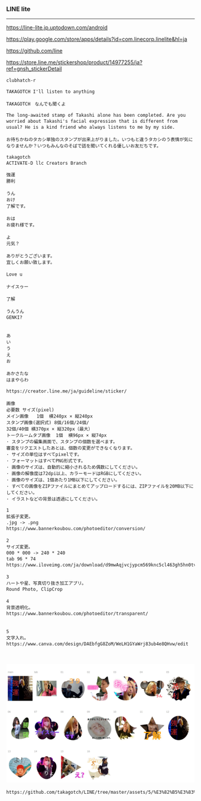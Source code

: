 ### LINE lite
---
https://line-lite.jp.uptodown.com/android

https://play.google.com/store/apps/details?id=com.linecorp.linelite&hl=ja

https://github.com/line



https://store.line.me/stickershop/product/14977255/ja?ref=gnsh_stickerDetail



```
clubhatch-r
```

```
TAKAGOTCH I'll listen to anything

TAKAGOTCH　なんでも聞くよ
```

```
The long-awaited stamp of Takashi alone has been completed. Are you worried about Takashi's facial expression that is different from usual? He is a kind friend who always listens to me by my side.

お待ちかねのタカシ単独のスタンプが出来上がりました。いつもと違うタカシのう表情が気になりませんか？いつもみんなのそばで話を聞いてくれる優しいお友だちです。
```

```
takagotch
ACTIVATE-D llc Creators Branch 
```


```
強運
勝利

うん
おけ
了解です。

おは
お疲れ様です。

よ
元気？

ありがとうございます。
宜しくお願い致します。

Love u

ナイスゥー

了解

うんうん
GENKI?


あ
い
う
え
お

あかさたな
はまやらわ
```

```
https://creator.line.me/ja/guideline/sticker/

画像
必要数	サイズ(pixel)
メイン画像	1個	横240px × 縦240px
スタンプ画像(選択式)	8個/16個/24個/
32個/40個	横370px × 縦320px（最大）
トークルームタブ画像	1個	横96px × 縦74px
· スタンプの編集画面で、スタンプの個数を選べます。
審査をリクエストしたあとは、個数の変更ができなくなります。
· サイズの単位はすべてpixelです。
· フォーマットはすべてPNG形式です。
· 画像のサイズは、自動的に縮小されるため偶数にしてください。
· 画像の解像度は72dpi以上、カラーモードはRGBにしてください。
· 画像のサイズは、1個あたり1MB以下にしてください。
· すべての画像をZIPファイルにまとめてアップロードするには、ZIPファイルを20MB以下にしてください。
· イラストなどの背景は透過にしてください。
```

```
1
拡張子変更。
.jpg -> .png
https://www.bannerkoubou.com/photoeditor/conversion/

2
サイズ変更。
000 * 000 -> 240 * 240 
tab 96 * 74 
https://www.iloveimg.com/ja/download/d9mwAqjvcjypcm569knc5cl463gh5hn0tvtb8g7lrA9yczvtjg8dn4A0cq83p4ptp41cg18vg5zm4bdmyl6dwl730pf6xps6jc5x9x9ln2zqpngvycvh77mp43b2l27ts5lrncy7tc6pyx1Asjxdgr6vrk68qbdch0gbphdActjxwls3w0h1/2

3 
ハートや星、写真切り抜き加工アプリ。
Round Photo, ClipCrop

4
背景透明化。
https://www.bannerkoubou.com/photoeditor/transparent/


5
文字入れ。
https://www.canva.com/design/DAEbfgG8ZoM/WeLH1GYaWrj83ub4e8QHvw/edit



```

![LINE Stamp1 OverallView](https://raw.githubusercontent.com/takagotch/LINE/master/stamp2.jpg)


```
https://github.com/takagotch/LINE/tree/master/assets/5/%E3%82%B5%E3%83%B3%E3%83%97%E3%83%AB/%E6%96%B0%E3%81%97%E3%81%84%E3%83%95%E3%82%A9%E3%83%AB%E3%83%80%E3%83%BC

```

```

```
```

```
```

